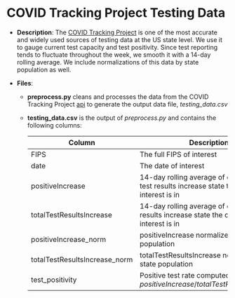 # COVID Tracking Project Testing Data

- **Description**: The [COVID Tracking Project](https://www.covidtracking.com/) is one of the most accurate and widely used sources of testing data at the US state level.  We use it to gauge current test capacity and test positivity. Since test reporting tends to fluctuate throughout the week, we smooth it with a 14-day rolling average.  We include normalizations of this data by state population as well.

- **Files**:

  - **preprocess.py** cleans and processes the data from the COVID Tracking Project [api](https://covidtracking.com/api/v1/states/daily.csv) to generate the output data file, _testing_data.csv_

  - **testing_data.csv** is the output of _preprocess.py_ and contains the following columns:

    | Column      | Description |
    | ----------- | ----------- |
    | FIPS   | The full FIPS of interest        |
    | date  | The date of interest      |
    | positiveIncrease  | 14-day rolling average of daily positive test results increase state the county of interest is in       |
    | totalTestResultsIncrease  | 14-day rolling average of daily total test results increase state the county of interest is in      |
    | positiveIncrease_norm   |  positiveIncrease normalized by state population       |
    | totalTestResultsIncrease_norm   |  totalTestResultsIncrease normalized by state population      |
    | test_positivity   |  Positive test rate computed with $`positiveIncrease/totalTestResultsIncrease`$  |
